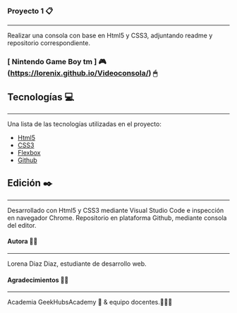 ### Proyecto 1 📋 
***
Realizar una consola con base en Html5 y CSS3, adjuntando readme y repositorio correspondiente.

### [ Nintendo Game Boy tm ] 🎮 (https://lorenix.github.io/Videoconsola/) 🖱
## Tecnologías 💻
***
Una lista de las tecnologías utilizadas en el proyecto:
* [Html5](https://developer.mozilla.org/es/docs/Glossary/HTML5) 
* [CSS3](https://developer.mozilla.org/es/docs/Web/CSS)
* [Flexbox](https://developer.mozilla.org/es/docs/Learn/CSS/CSS_layout/Flexbox)
* [Github](https://github.com/)
## Edición ✒️
***
Desarrollado con Html5 y CSS3 mediante Visual Studio Code e inspección en navegador Chrome. Repositorio en plataforma Github, mediante consola del editor.

#### Autora 👩🏻
***
Lorena Diaz Diaz, estudiante de desarrollo web.

#### Agradecimientos 🙏🏻
***
Academia GeekHubsAcademy 🏫 & equipo docentes.👨🏻‍🏫